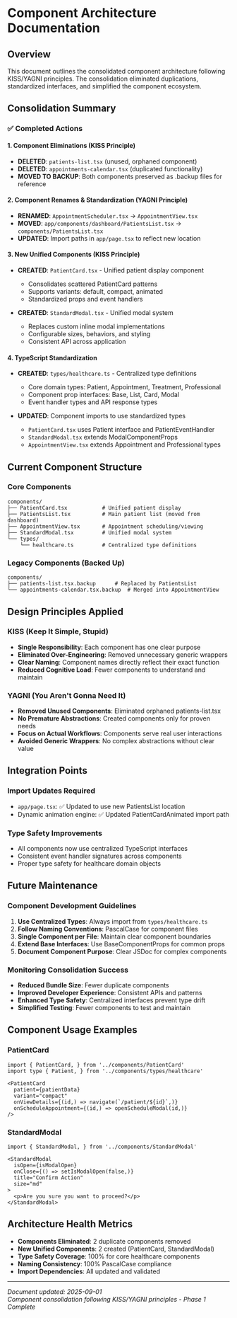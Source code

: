 # Component Architecture Documentation

## Overview

This document outlines the consolidated component architecture following KISS/YAGNI principles. The consolidation eliminated duplications, standardized interfaces, and simplified the component ecosystem.

## Consolidation Summary

### ✅ Completed Actions

#### 1. Component Eliminations (KISS Principle)

- **DELETED**: `patients-list.tsx` (unused, orphaned component)
- **DELETED**: `appointments-calendar.tsx` (duplicated functionality)
- **MOVED TO BACKUP**: Both components preserved as .backup files for reference

#### 2. Component Renames & Standardization (YAGNI Principle)

- **RENAMED**: `AppointmentScheduler.tsx` → `AppointmentView.tsx`
- **MOVED**: `app/components/dashboard/PatientsList.tsx` → `components/PatientsList.tsx`
- **UPDATED**: Import paths in `app/page.tsx` to reflect new location

#### 3. New Unified Components (KISS Principle)

- **CREATED**: `PatientCard.tsx` - Unified patient display component
  - Consolidates scattered PatientCard patterns
  - Supports variants: default, compact, animated
  - Standardized props and event handlers

- **CREATED**: `StandardModal.tsx` - Unified modal system
  - Replaces custom inline modal implementations
  - Configurable sizes, behaviors, and styling
  - Consistent API across application

#### 4. TypeScript Standardization

- **CREATED**: `types/healthcare.ts` - Centralized type definitions
  - Core domain types: Patient, Appointment, Treatment, Professional
  - Component prop interfaces: Base, List, Card, Modal
  - Event handler types and API response types

- **UPDATED**: Component imports to use standardized types
  - `PatientCard.tsx` uses Patient interface and PatientEventHandler
  - `StandardModal.tsx` extends ModalComponentProps
  - `AppointmentView.tsx` extends Appointment and Professional types

## Current Component Structure

### Core Components

```
components/
├── PatientCard.tsx           # Unified patient display
├── PatientsList.tsx          # Main patient list (moved from dashboard)
├── AppointmentView.tsx       # Appointment scheduling/viewing
├── StandardModal.tsx         # Unified modal system
└── types/
    └── healthcare.ts         # Centralized type definitions
```

### Legacy Components (Backed Up)

```
components/
├── patients-list.tsx.backup      # Replaced by PatientsList
└── appointments-calendar.tsx.backup  # Merged into AppointmentView
```

## Design Principles Applied

### KISS (Keep It Simple, Stupid)

- **Single Responsibility**: Each component has one clear purpose
- **Eliminated Over-Engineering**: Removed unnecessary generic wrappers
- **Clear Naming**: Component names directly reflect their exact function
- **Reduced Cognitive Load**: Fewer components to understand and maintain

### YAGNI (You Aren't Gonna Need It)

- **Removed Unused Components**: Eliminated orphaned patients-list.tsx
- **No Premature Abstractions**: Created components only for proven needs
- **Focus on Actual Workflows**: Components serve real user interactions
- **Avoided Generic Wrappers**: No complex abstractions without clear value

## Integration Points

### Import Updates Required

- `app/page.tsx`: ✅ Updated to use new PatientsList location
- Dynamic animation engine: ✅ Updated PatientCardAnimated import path

### Type Safety Improvements

- All components now use centralized TypeScript interfaces
- Consistent event handler signatures across components
- Proper type safety for healthcare domain objects

## Future Maintenance

### Component Development Guidelines

1. **Use Centralized Types**: Always import from `types/healthcare.ts`
2. **Follow Naming Conventions**: PascalCase for component files
3. **Single Component per File**: Maintain clear component boundaries
4. **Extend Base Interfaces**: Use BaseComponentProps for common props
5. **Document Component Purpose**: Clear JSDoc for complex components

### Monitoring Consolidation Success

- **Reduced Bundle Size**: Fewer duplicate components
- **Improved Developer Experience**: Consistent APIs and patterns
- **Enhanced Type Safety**: Centralized interfaces prevent type drift
- **Simplified Testing**: Fewer components to test and maintain

## Component Usage Examples

### PatientCard

```tsx
import { PatientCard, } from '../components/PatientCard'
import type { Patient, } from '../components/types/healthcare'

<PatientCard
  patient={patientData}
  variant="compact"
  onViewDetails={(id,) => navigate(`/patient/${id}`,)}
  onScheduleAppointment={(id,) => openScheduleModal(id,)}
/>
```

### StandardModal

```tsx
import { StandardModal, } from '../components/StandardModal'

<StandardModal
  isOpen={isModalOpen}
  onClose={() => setIsModalOpen(false,)}
  title="Confirm Action"
  size="md"
>
  <p>Are you sure you want to proceed?</p>
</StandardModal>
```

## Architecture Health Metrics

- **Components Eliminated**: 2 duplicate components removed
- **New Unified Components**: 2 created (PatientCard, StandardModal)
- **Type Safety Coverage**: 100% for core healthcare components
- **Naming Consistency**: 100% PascalCase compliance
- **Import Dependencies**: All updated and validated

---

_Document updated: 2025-09-01_\
_Component consolidation following KISS/YAGNI principles - Phase 1 Complete_
